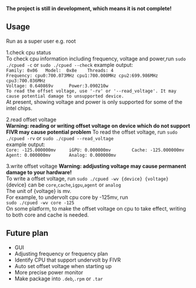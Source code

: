 **The project is still in development, which means it is not complete!**
## Usage
Run as a super user e.g. root  

1.check cpu status  
To check cpu information including frequency, voltage and power,run `sudo ./cpued -c` or `sudo ./cpued --check`
example output:  
`Family: 0x06   Model:  0x8e    Threads: 4`  
`Frequency: cpu0:700.073MHz cpu1:700.000MHz cpu2:699.986MHz cpu3:700.036MHz`  
`Voltage: 0.640869v      Power:3.090210w`    
`To read the offset voltage, use '-rv' or '--read_voltage'. It may cause potential damage to unsupported device.`  
At present, showing voltage and power is only supported for some of the intel chips.  

2.read offset voltage  
**Warning: reading or writing offset voltage on device which do not support FIVR may cause potential problem**
To read the offset voltage, run `sudo ./cpued -rv` or `sudo ./cpued --read_voltage`  
example output:  
`Core: -125.000000mv     iGPU: 0.000000mv        Cache: -125.000000mv    Agent: 0.000000mv       Analog: 0.000000mv`  

3.write offset voltage
**Warning: addjusting voltage may cause permanent damage to your hardware!**  
To write a offset voltage, run `sudo ./cpued -wv {device} {voltage}`  
{device} can be `core`,`cache`,`igpu`,`agent` or `analog`  
The unit of {voltage} is mv.  
For example, to undervolt cpu core by -125mv, run  
`sudo ./cpued -wv core -125`  
On some platform, to make the offset voltage on cpu to take effect, writing to both core and cache is needed.

## Future plan  
- GUI  
- Adjusting frequency or frequency plan  
- Identify CPU that support undervolt by FIVR  
- Auto set offset voltage when starting up  
- More precise power monitor  
- Make package into `.deb`,`.rpm` or `.tar`